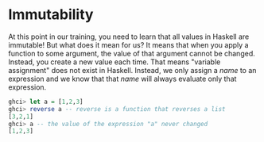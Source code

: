 # Immutability

At this point in our training, you need to learn that all values in Haskell are immutable! But what does it mean for us? It means that when you apply a function to some argument, the value of that argument cannot be changed. Instead, you create a new value each time. That means "variable assignment" does not exist in Haskell. Instead, we only assign a _name_ to an expression and we know that that _name_ will always evaluate only that expression.

```haskell
ghci> let a = [1,2,3]
ghci> reverse a -- reverse is a function that reverses a list
[3,2,1]
ghci> a -- the value of the expression "a" never changed
[1,2,3]
```

